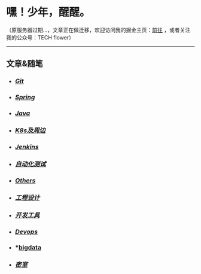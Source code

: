 # 嘿！少年，醒醒。

（原服务器过期...，文章正在做迁移，欢迎访问我的掘金主页：[前往](https://juejin.cn/user/3562073402902350) ，或者关注我的公众号：TECH flower）

---
## 文章&随笔
* ### *[Git](git/index)*
* ### *[Spring](spring/index)*
* ### *[Java](java/index)*
* ### *[K8s及周边](k8s及周边/index)*
* ### *[Jenkins](jenkins/index)*
* ### *[自动化测试](自动化测试/index)*
* ### *[Others](others/index)*
* ### *[工程设计](工程设计/index)*
* ### *[开发工具](开发工具/index)*
* ### *[Devops](devops/index)*
* ### *[bigdata](bigdata/index)
* ### *[密室](密室/index)*
